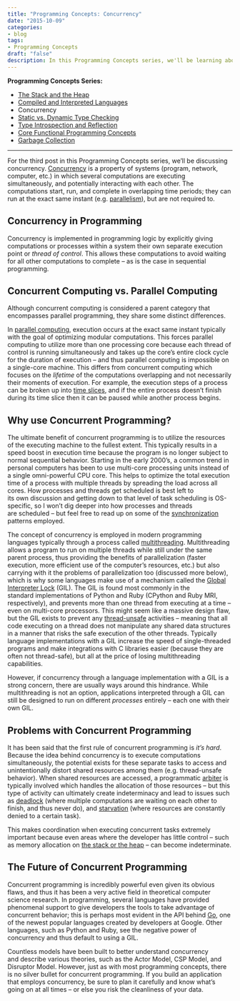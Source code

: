 ```yaml
---
title: "Programming Concepts: Concurrency"
date: "2015-10-09"
categories:
- blog
tags:
- Programming Concepts
draft: "false"
description: In this Programming Concepts series, we'll be learning about concurrency.
---
```

**Programming Concepts Series:**

*   [The Stack and the Heap](/2014/10/programming-concepts-the-stack-and-the-heap/)
*   [Compiled and Interpreted Languages](/2015/07/programming-concepts-compiled-and-interpreted-languages/)
*   Concurrency
*   [Static vs. Dynamic Type Checking](/2015/11/programming-concepts-static-vs-dynamic-type-checking/)
*   [Type Introspection and Reflection](/2016/02/programming-concepts-type-introspection-and-reflection/)
*   [Core Functional Programming Concepts](/2016/12/core-functional-programming-concepts/)
*   [Garbage Collection](/2017/01/programming-concepts-garbage-collection/)

* * *

For the third post in this Programming Concepts series, we’ll be discussing concurrency. [Concurrency](https://en.wikipedia.org/wiki/Concurrency_(computer_science)) is a property of systems (program, network, computer, etc.) in which several computations are executing simultaneously, and potentially interacting with each other. The computations start, run, and complete in overlapping time periods; they can run at the exact same instant (e.g. [parallelism](https://en.wikipedia.org/wiki/Parallel_computing)), but are not required to.

Concurrency in Programming
--------------------------

Concurrency is implemented in programming logic by explicitly giving computations or processes within a system their own separate execution point or _thread of control_. This allows these computations to avoid waiting for all other computations to complete – as is the case in sequential programming.

Concurrent Computing vs. Parallel Computing
-------------------------------------------

Although concurrent computing is considered a parent category that encompasses parallel programming, they share some distinct differences.

In [parallel computing](https://en.wikipedia.org/wiki/Parallel_computing), execution occurs at the exact same instant typically with the goal of optimizing modular computations. This forces parallel computing to utilize more than one processing core because each thread of control is running simultaneously and takes up the core’s entire clock cycle for the duration of execution – and thus parallel computing is impossible on a single-core machine. This differs from concurrent computing which focuses on the _lifetime_ of the computations overlapping and not necessarily their moments of execution. For example, the execution steps of a process can be broken up into [time slices](https://en.wikipedia.org/wiki/Time-sharing), and if the entire process doesn’t finish during its time slice then it can be paused while another process begins.

Why use Concurrent Programming?
-------------------------------

The ultimate benefit of concurrent programming is to utilize the resources of the executing machine to the fullest extent. This typically results in a speed boost in execution time because the program is no longer subject to normal sequential behavior. Starting in the early 2000’s, a common trend in personal computers has been to use multi-core processing units instead of a single omni-powerful CPU core. This helps to optimize the total execution time of a process with multiple threads by spreading the load across all cores. How processes and threads get scheduled is best left to its own discussion and getting down to that level of task scheduling is OS-specific, so I won’t dig deeper into how processes and threads are scheduled – but feel free to read up on some of the [synchronization](https://en.wikipedia.org/wiki/Synchronization_%28computer_science%29) patterns employed.

The concept of concurrency is employed in modern programming languages typically through a process called [multithreading](https://en.wikipedia.org/wiki/Thread_(computing)#Multithreading). Multithreading allows a program to run on multiple threads while still under the same parent process, thus providing the benefits of parallelization (faster execution, more efficient use of the computer’s resources, etc.) but also carrying with it the problems of parallelization too (discussed more below), which is why some languages make use of a mechanism called the [Global Interpreter Lock](https://en.wikipedia.org/wiki/Global_Interpreter_Lock) (GIL). The GIL is found most commonly in the standard implementations of Python and Ruby (CPython and Ruby MRI, respectively), and prevents more than one thread from executing at a time – even on multi-core processors. This might seem like a massive design flaw, but the GIL exists to prevent any [thread-unsafe](https://en.wikipedia.org/wiki/Thread_safety) activities – meaning that all code executing on a thread does not manipulate any shared data structures in a manner that risks the safe execution of the other threads. Typically language implementations with a GIL increase the speed of single-threaded programs and make integrations with C libraries easier (because they are often not thread-safe), but all at the price of losing multithreading capabilities.

However, if concurrency through a language implementation with a GIL is a strong concern, there are usually ways around this hindrance. While multithreading is not an option, applications interpreted through a GIL can still be designed to run on different _processes_ entirely – each one with their own GIL.

Problems with Concurrent Programming
------------------------------------

It has been said that the first rule of concurrent programming is _it’s hard_. Because the idea behind concurrency is to execute computations simultaneously, the potential exists for these separate tasks to access and unintentionally distort shared resources among them (e.g. thread-unsafe behavior). When shared resources are accessed, a programmatic [arbiter](https://en.wikipedia.org/wiki/Arbiter_(electronics)) is typically involved which handles the allocation of those resources – but this type of activity can ultimately create indeterminacy and lead to issues such as [deadlock](https://en.wikipedia.org/wiki/Deadlock "Deadlock") (where multiple computations are waiting on each other to finish, and thus never do), and [starvation](https://en.wikipedia.org/wiki/Resource_starvation "Resource starvation") (where resources are constantly denied to a certain task).

This makes coordination when executing concurrent tasks extremely important because even areas where the developer has little control – such as memory allocation on [the stack or the heap](/2014/10/programming-concepts-the-stack-and-the-heap/) – can become indeterminate.

The Future of Concurrent Programming
------------------------------------

Concurrent programming is incredibly powerful even given its obvious flaws, and thus it has been a very active field in theoretical computer science research. In programming, several languages have provided phenomenal support to give developers the tools to take advantage of concurrent behavior; this is perhaps most evident in the API behind [Go](https://golang.org/), one of the newest popular languages created by developers at Google. Other languages, such as Python and Ruby, see the negative power of concurrency and thus default to using a GIL.

Countless models have been built to better understand concurrency and describe various theories, such as the Actor Model, CSP Model, and Disruptor Model. However, just as with most programming concepts, there is no silver bullet for concurrent programming. If you build an application that employs concurrency, be sure to plan it carefully and know what’s going on at all times – or else you risk the cleanliness of your data.
